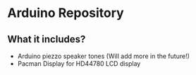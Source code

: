 # Arduino Repository

## What it includes?
- Arduino piezzo speaker tones (Will add more in the future!)
- Pacman Display for HD44780 LCD display

